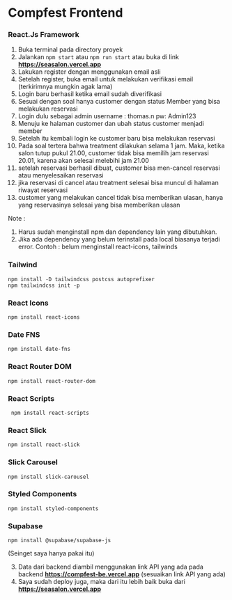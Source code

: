 # Compfest Frontend 

### React.Js Framework
1. Buka terminal pada directory proyek
2. Jalankan ```npm start``` atau ```npm run start``` atau buka di link **https://seasalon.vercel.app**
3. Lakukan register dengan menggunakan email asli
4. Setelah register, buka email untuk melakukan verifikasi email (terkirimnya mungkin agak lama) 
5. Login baru berhasil ketika email sudah diverifikasi
6. Sesuai dengan soal hanya customer dengan status Member yang bisa melakukan reservasi
7. Login dulu sebagai admin username : thomas.n pw: Admin123
8. Menuju ke halaman customer dan ubah status customer menjadi member
9. Setelah itu kembali login ke customer baru bisa melakukan reservasi
10. Pada soal tertera bahwa treatment dilakukan selama 1 jam. Maka, ketika salon tutup pukul 21.00, customer tidak bisa memilih jam reservasi 20.01, karena akan selesai melebihi jam 21.00
11. setelah reservasi berhasil dibuat, customer bisa men-cancel reservasi atau menyelesaikan reservasi
12. jika reservasi di cancel atau treatment selesai bisa muncul di halaman riwayat reservasi
13. customer yang melakukan cancel tidak bisa memberikan ulasan, hanya yang reservasinya selesai yang bisa memberikan ulasan
   
Note :
  1. Harus sudah menginstall npm dan dependency lain yang dibutuhkan.
  2. Jika ada dependency yang belum terinstall pada local biasanya terjadi error. Contoh : belum menginstall react-icons, tailwinds
  ### Tailwind
  ``` 
  npm install -D tailwindcss postcss autoprefixer
  npm tailwindcss init -p
  ```
  ### React Icons
  ```npm install react-icons```

  ### Date FNS ###
  ```npm install date-fns```

  ### React Router DOM
  ```npm install react-router-dom```

  ### React Scripts
  ``` npm install react-scripts```
  
  ### React Slick
  ```npm install react-slick```

  ### Slick Carousel
  ```npm install slick-carousel```

  ### Styled Components
  ```npm install styled-components```
  
  ### Supabase
  ```npm install @supabase/supabase-js```

  (Seinget saya hanya pakai itu)

  3. Data dari backend diambil menggunakan link API yang ada pada backend **https://compfest-be.vercel.app** (sesuaikan link API yang ada)
  4. Saya sudah deploy juga, maka dari itu lebih baik buka dari **https://seasalon.vercel.app**
